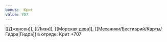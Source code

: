 ```yaml
---
bonus:  Крит 
value: 707
---
```

[[Дженсен]], [[Лиэн]], [[Морская дева]], [[Механики/Бестиарий/Карты/Гидра|Гидра]] в отряде: Крит +707
